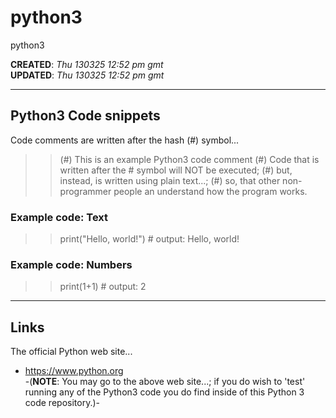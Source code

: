 # python3
python3

**CREATED**: *Thu 130325 12:52 pm gmt*   
**UPDATED**: *Thu 130325 12:52 pm gmt*

-----

## Python3 Code snippets

Code comments are written after the hash (#) symbol... 

>> (#) This is an example Python3 code comment
>> (#) Code that is written after the # symbol will NOT be executed;
>> (#) but, instead, is written using plain text...;
>> (#) so, that other non-programmer people an understand how the program works.

### Example code: Text

>> print("Hello, world!") # output: Hello, world!

### Example code: Numbers

>> print(1+1) # output: 2

-----

## Links

The official Python web site...  
- https://www.python.org  
-(**NOTE**: You may go to the above web site...; if you do wish to 'test' running any of the Python3 code you do find inside of this Python 3 code repository.)-
